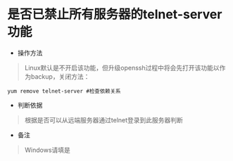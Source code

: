# 是否已禁止所有服务器的telnet-server功能

- 操作方法
> Linux默认是不开启该功能，但升级openssh过程中将会先打开该功能以作为backup，关闭方法：
```
yum remove telnet-server #检查依赖关系
```

- 判断依据
> 根据是否可以从远端服务器通过telnet登录到此服务器判断

- 备注
> Windows请填是